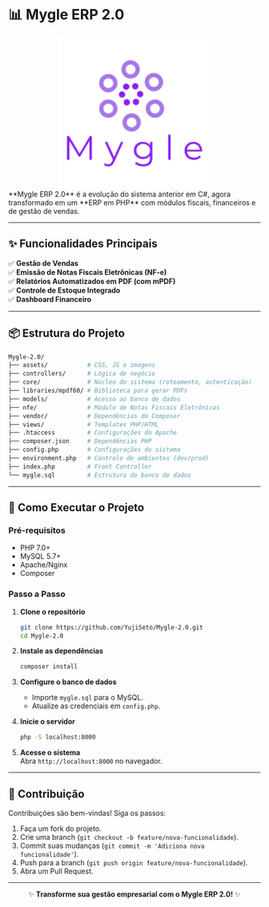 # 📊 Mygle ERP 2.0

<div align="center">
  <img src="assets/images/defaultLogo.png" alt="Mygle ERP Logo" width="300">
</div>
**Mygle ERP 2.0** é a evolução do sistema anterior em C#, agora transformado em um **ERP em PHP** com módulos fiscais, financeiros e de gestão de vendas.  

---

## ✨ Funcionalidades Principais  

✅ **Gestão de Vendas**  
✅ **Emissão de Notas Fiscais Eletrônicas (NF-e)**  
✅ **Relatórios Automatizados em PDF (com mPDF)**  
✅ **Controle de Estoque Integrado**  
✅ **Dashboard Financeiro**  

---

## 📦 Estrutura do Projeto  

```bash
Mygle-2.0/
├── assets/           # CSS, JS e imagens
├── controllers/      # Lógica de negócio
├── core/             # Núcleo do sistema (roteamento, autenticação)
├── libraries/mpdf60/ # Biblioteca para gerar PDFs
├── models/           # Acesso ao banco de dados
├── nfe/              # Módulo de Notas Fiscais Eletrônicas
├── vendor/           # Dependências do Composer
├── views/            # Templates PHP/HTML
├── .htaccess         # Configurações do Apache
├── composer.json     # Dependências PHP
├── config.php        # Configurações do sistema
├── environment.php   # Controle de ambientes (dev/prod)
├── index.php         # Front Controller
└── mygle.sql         # Estrutura do banco de dados
```

---

## 🚀 Como Executar o Projeto  

### **Pré-requisitos**  
- PHP 7.0+  
- MySQL 5.7+  
- Apache/Nginx  
- Composer  

### **Passo a Passo**  
1. **Clone o repositório**  
   ```bash
   git clone https://github.com/YujiSeto/Mygle-2.0.git
   cd Mygle-2.0
   ```

2. **Instale as dependências**  
   ```bash
   composer install
   ```

3. **Configure o banco de dados**  
   - Importe `mygle.sql` para o MySQL.  
   - Atualize as credenciais em `config.php`.  

4. **Inicie o servidor**  
   ```bash
   php -S localhost:8000
   ```

5. **Acesse o sistema**  
   Abra `http://localhost:8000` no navegador.

---

## 🤝 Contribuição  

Contribuições são bem-vindas! Siga os passos:  
1. Faça um fork do projeto.  
2. Crie uma branch (`git checkout -b feature/nova-funcionalidade`).  
3. Commit suas mudanças (`git commit -m 'Adiciona nova funcionalidade'`).  
4. Push para a branch (`git push origin feature/nova-funcionalidade`).  
5. Abra um Pull Request.  

--- 

<p align="center">
  ✨ <strong>Transforme sua gestão empresarial com o Mygle ERP 2.0!</strong> ✨
</p>  
